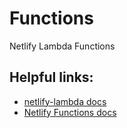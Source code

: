 # Functions

Netlify Lambda Functions

## Helpful links:

- [netlify-lambda docs](https://github.com/netlify/netlify-lambda)
- [Netlify Functions docs](https://www.netlify.com/docs/functions/)
